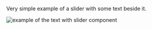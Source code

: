 Very simple example of a slider with some text beside it.

![example of the text with slider component](/assets/text-with-slider/text-with-slider.png)
